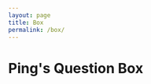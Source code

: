 ```yaml
---
layout: page
title: Box
permalink: /box/
---
```


<head>
    <script src='//unpkg.com/valine/dist/Valine.min.js'></script>
    <style type="text/css">.v[data-class=v] .vsys {visibility: hidden;}</style>
    <style type="text/css">
    .v[data-class=v] .status-bar, .v[data-class=v] .veditor, .v[data-class=v] .vinput, .v[data-class=v] p, .v[data-class=v] pre code {color: #000000 !important};
    </style>
</head>
<body>
<div>
    <h1>Ping's Question Box</h1>
    <div id="vcomments"></div>
    <script>
        new Valine({
            el: '#vcomments',
            appId: 'kFrG1MByLxgKAON8SQTP8lXC-gzGzoHsz',
            appKey: 'mcKCP02bv1aN2OJRjtfFYcDF',
            placeholder:"输入问题，昵称可以不填",
            avatar:"hide",
            meta:['nick']
        })
    </script>
</div>


</body>
